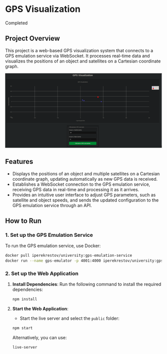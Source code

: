 # GPS Visualization
Completed

## Project Overview
This project is a web-based GPS visualization system that connects to a GPS emulation service via WebSocket. It processes real-time data and visualizes the positions of an object and satellites on a Cartesian coordinate graph.

![GPS Visualization](image.png)

## Features

- Displays the positions of an object and multiple satellites on a Cartesian coordinate graph, updating automatically as new GPS data is received.
- Establishes a WebSocket connection to the GPS emulation service, receiving GPS data in real-time and processing it as it arrives.
- Provides an intuitive user interface to adjust GPS parameters, such as satellite and object speeds, and sends the updated configuration to the GPS emulation service through an API.

## How to Run

### 1. Set up the GPS Emulation Service
To run the GPS emulation service, use Docker:

```bash
docker pull iperekrestov/university:gps-emulation-service
docker run --name gps-emulator -p 4001:4000 iperekrestov/university:gps-emulation-service
```

### 2. Set up the Web Application
1. **Install Dependencies**:
   Run the following command to install the required dependencies:

   ```bash
   npm install
   ```

2. **Start the Web Application**:
   - Start the live server and select the `public` folder:

   ```bash
   npm start
   ```

   Alternatively, you can use:

   ```bash
   live-server
   ```